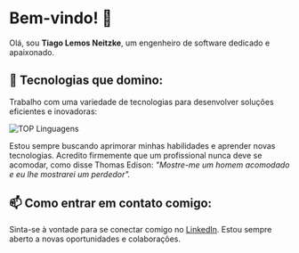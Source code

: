 # Bem-vindo! 👋

Olá, sou **Tiago Lemos Neitzke**, um engenheiro de software dedicado e apaixonado.

## 🚀 Tecnologias que domino:
Trabalho com uma variedade de tecnologias para desenvolver soluções eficientes e inovadoras:

![TOP Linguagens](https://github-readme-stats.vercel.app/api/top-langs/?username=TiagoLemosNeitzke&layout=compact&theme=dracula)

Estou sempre buscando aprimorar minhas habilidades e aprender novas tecnologias. Acredito firmemente que um profissional nunca deve se acomodar, como disse Thomas Edison: *"Mostre-me um homem acomodado e eu lhe mostrarei um perdedor".*

## 📫 Como entrar em contato comigo:

Sinta-se à vontade para se conectar comigo no [LinkedIn](https://www.linkedin.com/in/tiago-lemos-neitzke-916353247/). Estou sempre aberto a novas oportunidades e colaborações.
